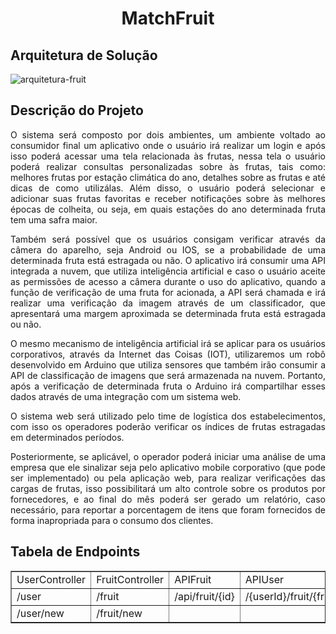 <h1 align="center">MatchFruit</h1>

<h2>Arquitetura de Solução</h2>

![arquitetura-fruit](https://user-images.githubusercontent.com/42544892/132958757-2e495c6b-54c6-4f58-a1d2-949224971b5c.jpg)


<h2>Descrição do Projeto</h2>

<p align="justify">O sistema será composto por dois ambientes, um ambiente voltado ao
consumidor final um aplicativo onde o usuário irá realizar um login e após isso
poderá acessar uma tela relacionada às frutas, nessa tela o usuário poderá
realizar consultas personalizadas sobre às frutas, tais como: melhores frutas por
estação climática do ano, detalhes sobre as frutas e até dicas de como utilizálas. Além disso, o usuário poderá selecionar e adicionar suas frutas favoritas e
receber notificações sobre às melhores épocas de colheita, ou seja, em quais
estações do ano determinada fruta tem uma safra maior.
</p>

<p align="justify">Também será possível que os usuários consigam verificar através da câmera
do aparelho, seja Android ou IOS, se a probabilidade de uma determinada fruta
está estragada ou não. O aplicativo irá consumir uma API integrada a nuvem,
que utiliza inteligência artificial e caso o usuário aceite as permissões de acesso
a câmera durante o uso do aplicativo, quando a função de verificação de uma
fruta for acionada, a API será chamada e irá realizar uma verificação da imagem
através de um classificador, que apresentará uma margem aproximada se
determinada fruta está estragada ou não. </p>

<p align="justify">O mesmo mecanismo de inteligência artificial irá se aplicar para os usuários
corporativos, através da Internet das Coisas (IOT), utilizaremos um robô
desenvolvido em Arduino que utiliza sensores que também irão consumir a API
de classificação de imagens que será armazenada na nuvem. Portanto, após a
verificação de determinada fruta o Arduino irá compartilhar esses dados através
de uma integração com um sistema web. </p>


<p align="justify">O sistema web será utilizado pelo time de logística dos estabelecimentos, com
isso os operadores poderão verificar os índices de frutas estragadas em
determinados períodos.</p>

<p align="justify">Posteriormente, se aplicável, o operador poderá iniciar uma análise de uma
empresa que ele sinalizar seja pelo aplicativo mobile corporativo (que pode ser
implementado) ou pela aplicação web, para realizar verificações das cargas de
frutas, isso possibilitará um alto controle sobre os produtos por fornecedores, e
ao final do mês poderá ser gerado um relatório, caso necessário, para reportar
a porcentagem de itens que foram fornecidos de forma inapropriada para o
consumo dos clientes.</p>


<h2>Tabela de Endpoints</h2>

<table border="1">
    <tr>
        <td>UserController</td>
        <td>FruitController</td>
        <td>APIFruit</td>
        <td>APIUser</td>
    </tr>
    <tr>
        <td>/user</td>
        <td>/fruit</td>
        <td>/api/fruit/{id}</td>
        <td>/{userId}/fruit/{fruitId}</td>
    </tr>
    <tr>
        <td>/user/new</td>
        <td>/fruit/new</td>
        <td> </td>
        <td> </td>
    </tr>

</table>

























